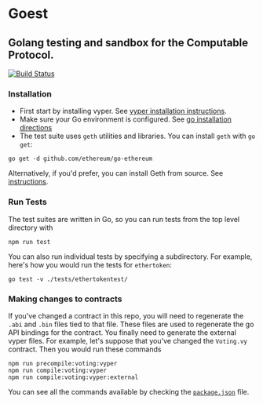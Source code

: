 # Goest

## Golang testing and sandbox for the Computable Protocol.
[![Build Status](https://travis-ci.org/computablelabs/goest.svg?branch=master)](https://travis-ci.org/computablelabs/goest)

### Installation

- First start by installing vyper. See [vyper installation instructions](https://github.com/ethereum/vyper/blob/master/docs/installing-vyper.rst).
- Make sure your Go environment is configured. See [go installation directions](https://golang.org/doc/install)
- The test suite uses `geth` utilities and libraries. You can install `geth` with `go get`:
```
go get -d github.com/ethereum/go-ethereum
```
Alternatively, if you'd prefer, you can install Geth from source. See [instructions](https://github.com/ethereum/go-ethereum/wiki/Installing-Geth).

### Run Tests

The test suites are written in Go, so you can run tests from the top level directory with
```
npm run test
```

You can also run individual tests by specifying a subdirectory. For example, here's how you would run the tests for `ethertoken`:

```
go test -v ./tests/ethertokentest/
```

### Making changes to contracts

If you've changed a contract in this repo, you will need to regenerate the `.abi` and `.bin` files tied to that file. These files are used to regenerate the go API bindings for the contract. You finally need to generate the external vyper files. For example, let's suppose that you've changed the `Voting.vy` contract. Then you would run these commands

```
npm run precompile:voting:vyper
npm run compile:voting:vyper
npm run compile:voting:vyper:external
```
You can see all the commands available by checking the [`package.json`](package.json) file.

